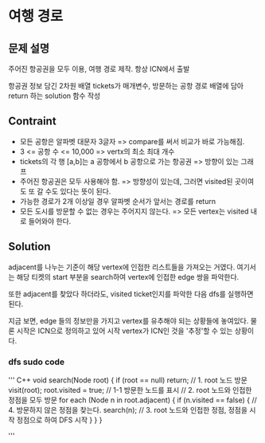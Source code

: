 # 여행 경로

## 문제 설명
주어진 항공권을 모두 이용, 여행 경로 제작. 항상 ICN에서 출발

항공권 정보 담긴 2차원 배열 tickets가 매개변수, 방문하는 공항 경로 배열에 담아 return 하는 solution 함수 작성

## Contraint
* 모든 공항은 알파벳 대문자 3글자 => compare를 써서 비교가 바로 가능해짐.
* 3 <= 공항 수 <= 10,000 => vertx의 최소 최대 개수
* tickets의 각 행 [a,b]는 a 공항에서 b 공항으로 가는 항공권 => 방향이 있는 그래프
* 주어진 항공권은 모두 사용해야 함. => 방향성이 있는데, 그러면 visited된 곳이여도 또 갈 수도 있다는 뜻이 된다.
* 가능한 경로가 2개 이상일 경우 알파벳 순서가 앞서는 경로를 return
* 모든 도시를 방문할 수 없는 경우는 주어지지 않는다. => 모든 vertex는 visited 내로 들어와야 한다.

## Solution
adjacent를 나누는 기준이 해당 vertex에 인접한 리스트들을 가져오는 거였다. 
여기서는 해당 티켓의 start 부분을 search하여 vertex에 인접한 edge 쌍을 파악한다.

또한 adjacent를 찾았다 하더라도, visited ticket인지를 파악한 다음 dfs를 실행하면 된다.

지금 보면, edge 들의 정보만을 가지고 vertex를 유추해야 되는 상황들에 놓여있다.
물론 시작은 ICN으로 정의하고 있어 시작 vertex가 ICN인 것을 '추정'할 수 있는 상황이다.




### dfs sudo code
''' C++
void search(Node root) {
    if (root == null) return;
    // 1. root 노드 방문
    visit(root);
    root.visited = true; // 1-1 방문한 노드를 표시
    // 2. root 노드와 인접한 정점을 모두 방문
    for each (Node n in root.adjacent) {
        if (n.visited == false) { // 4. 방문하지 않은 정점을 찾는다.
            search(n); // 3. root 노드와 인접한 정점, 정점을 시작 정점으로 하여 DFS 시작
        }
    }
}

'''


